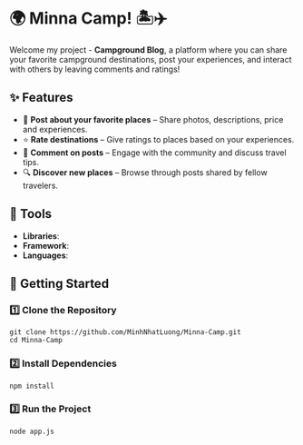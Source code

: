 # 🌍 Minna Camp! 🏝️✈️  

Welcome my project - **Campground Blog**, a platform where you can share your favorite campground destinations, post your experiences, and interact with others by leaving comments and ratings!  

## ✨ Features  

- 📝 **Post about your favorite places** – Share photos, descriptions, price and experiences.  
- ⭐ **Rate destinations** – Give ratings to places based on your experiences.  
- 💬 **Comment on posts** – Engage with the community and discuss travel tips.  
- 🔍 **Discover new places** – Browse through posts shared by fellow travelers.  

## 🧰 Tools
- **Libraries**: 
- **Framework**:
- **Languages**: 

## 🚀 Getting Started  

### 1️⃣ Clone the Repository  
```
git clone https://github.com/MinhNhatLuong/Minna-Camp.git
cd Minna-Camp
```

### 2️⃣ Install Dependencies
```
npm install
```

### 3️⃣ Run the Project
```
node app.js
```
